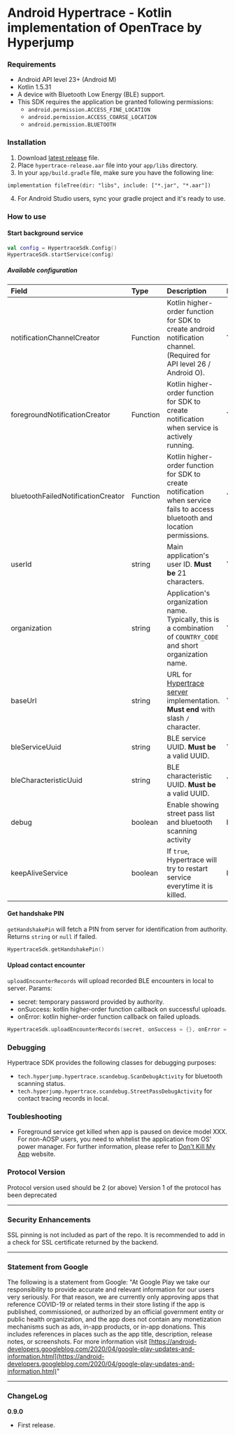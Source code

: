 # Android Hypertrace - Kotlin implementation of OpenTrace by Hyperjump

### Requirements

- Android API level 23+ (Android M)
- Kotlin 1.5.31
- A device with Bluetooth Low Energy (BLE) support.
- This SDK requires the application be granted following permissions:
  - `android.permission.ACCESS_FINE_LOCATION`
  - `android.permission.ACCESS_COARSE_LOCATION`
  - `android.permission.BLUETOOTH`

### Installation

1. Download [latest release](./release/hypertrace-release.aar) file.
2. Place `hypertrace-release.aar` file into your `app/libs` directory.
3. In your `app/build.gradle` file, make sure you have the following line:

```
implementation fileTree(dir: "libs", include: ["*.jar", "*.aar"])
```

4. For Android Studio users, sync your gradle project and it's ready to use.

### How to use

#### Start background service

```kotlin
val config = HypertraceSdk.Config()
HypertraceSdk.startService(config)
```

##### Available configuration

| Field                              | Type     | Description                                                                                                                     | Mandatory | Default |
| :--------------------------------- | :------- | :------------------------------------------------------------------------------------------------------------------------------ | :-------- | :------ |
| notificationChannelCreator         | Function | Kotlin higher-order function for SDK to create android notification channel. (Required for API level 26 / Android O).           | **YES**   | -       |
| foregroundNotificationCreator      | Function | Kotlin higher-order function for SDK to create notification when service is actively running.                                   | **YES**   | -       |
| bluetoothFailedNotificationCreator | Function | Kotlin higher-order function for SDK to create notification when service fails to access bluetooth and location permissions.    | **YES**   | -       |
| userId                             | string   | Main application's user ID. **Must be** 21 characters.                                                                          | **YES**   | -       |
| organization                       | string   | Application's organization name. Typically, this is a combination of `COUNTRY_CODE` and short organization name.                | **YES**   | -       |
| baseUrl                            | string   | URL for [Hypertrace server](https://github.com/hyperjumptech/hypertrace) implementation. **Must end** with slash `/` character. | **YES**   | -       |
| bleServiceUuid                     | string   | BLE service UUID. **Must be** a valid UUID.                                                                                     | **YES**   | -       |
| bleCharacteristicUuid              | string   | BLE characteristic UUID. **Must be** a valid UUID.                                                                              | **YES**   | -       |
| debug                              | boolean  | Enable showing street pass list and bluetooth scanning activity                                                                 | **NO**    | -       |
| keepAliveService                   | boolean  | If `true`, Hypertrace will try to restart service everytime it is killed.                                                       | **NO**    | `false` |

#### Get handshake PIN

`getHandshakePin` will fetch a PIN from server for identification from authority.
Returns `string` or `null` if failed.

```kotlin
HypertraceSdk.getHandshakePin()
```

#### Upload contact encounter

`uploadEncounterRecords` will upload recorded BLE encounters in local to server.
Params:

- secret: temporary password provided by authority.
- onSuccess: kotlin higher-order function callback on successful uploads.
- onError: kotlin higher-order function callback on failed uploads.

```kotlin
HypertraceSdk.uploadEncounterRecords(secret, onSuccess = {}, onError = {})
```

### Debugging

Hypertrace SDK provides the following classes for debugging purposes:

- `tech.hyperjump.hypertrace.scandebug.ScanDebugActivity` for bluetooth scanning status.
- `tech.hyperjump.hypertrace.scandebug.StreetPassDebugActivity` for contact tracing records in local.

### Toubleshooting

- Foreground service get killed when app is paused on device model XXX.
  For non-AOSP users, you need to whitelist the application from OS' power manager. For further information, please refer to [Don't Kill My App](https://dontkillmyapp.com/) website.

### Protocol Version

Protocol version used should be 2 (or above)
Version 1 of the protocol has been deprecated

---

### Security Enhancements

SSL pinning is not included as part of the repo.
It is recommended to add in a check for SSL certificate returned by the backend.

---

### Statement from Google

The following is a statement from Google:
"At Google Play we take our responsibility to provide accurate and relevant information for our users very seriously. For that reason, we are currently only approving apps that reference COVID-19 or related terms in their store listing if the app is published, commissioned, or authorized by an official government entity or public health organization, and the app does not contain any monetization mechanisms such as ads, in-app products, or in-app donations. This includes references in places such as the app title, description, release notes, or screenshots.
For more information visit [https://android-developers.googleblog.com/2020/04/google-play-updates-and-information.html](https://android-developers.googleblog.com/2020/04/google-play-updates-and-information.html)"

---

### ChangeLog

**0.9.0**

- First release.

